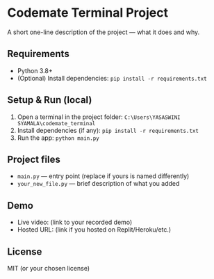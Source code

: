 # Codemate Terminal Project

A short one-line description of the project — what it does and why.

## Requirements
- Python 3.8+
- (Optional) Install dependencies: `pip install -r requirements.txt`

## Setup & Run (local)
1. Open a terminal in the project folder:
   `C:\Users\YASASWINI SYAMALA\codemate_terminal`
2. Install dependencies (if any):
   `pip install -r requirements.txt`
3. Run the app:
   `python main.py`

## Project files
- `main.py` — entry point (replace if yours is named differently)
- `your_new_file.py` — brief description of what you added

## Demo
- Live video: (link to your recorded demo)
- Hosted URL: (link if you hosted on Replit/Heroku/etc.)

## License
MIT (or your chosen license)

